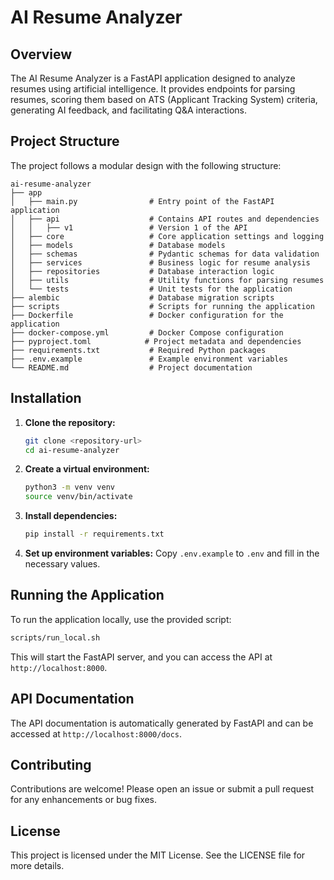 # AI Resume Analyzer

## Overview
The AI Resume Analyzer is a FastAPI application designed to analyze resumes using artificial intelligence. It provides endpoints for parsing resumes, scoring them based on ATS (Applicant Tracking System) criteria, generating AI feedback, and facilitating Q&A interactions.

## Project Structure
The project follows a modular design with the following structure:

```
ai-resume-analyzer
├── app
│   ├── main.py                # Entry point of the FastAPI application
│   ├── api                    # Contains API routes and dependencies
│   │   ├── v1                 # Version 1 of the API
│   ├── core                   # Core application settings and logging
│   ├── models                 # Database models
│   ├── schemas                # Pydantic schemas for data validation
│   ├── services               # Business logic for resume analysis
│   ├── repositories           # Database interaction logic
│   ├── utils                  # Utility functions for parsing resumes
│   └── tests                  # Unit tests for the application
├── alembic                    # Database migration scripts
├── scripts                    # Scripts for running the application
├── Dockerfile                 # Docker configuration for the application
├── docker-compose.yml         # Docker Compose configuration
├── pyproject.toml            # Project metadata and dependencies
├── requirements.txt           # Required Python packages
├── .env.example               # Example environment variables
└── README.md                  # Project documentation
```

## Installation

1. **Clone the repository:**
   ```bash
   git clone <repository-url>
   cd ai-resume-analyzer
   ```

2. **Create a virtual environment:**
   ```bash
   python3 -m venv venv
   source venv/bin/activate
   ```

3. **Install dependencies:**
   ```bash
   pip install -r requirements.txt
   ```

4. **Set up environment variables:**
   Copy `.env.example` to `.env` and fill in the necessary values.

## Running the Application

To run the application locally, use the provided script:

```bash
scripts/run_local.sh
```

This will start the FastAPI server, and you can access the API at `http://localhost:8000`.

## API Documentation

The API documentation is automatically generated by FastAPI and can be accessed at `http://localhost:8000/docs`.

## Contributing

Contributions are welcome! Please open an issue or submit a pull request for any enhancements or bug fixes.

## License

This project is licensed under the MIT License. See the LICENSE file for more details.